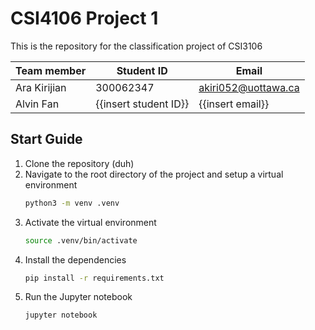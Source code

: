 # CSI4106 Project 1
This is the repository for the classification project of CSI3106

| Team member | Student ID | Email |
| --- | --- | --- |
| Ara Kirijian | 300062347 | akiri052@uottawa.ca |
| Alvin Fan | {{insert student ID}} | {{insert email}} |

## Start Guide
1. Clone the repository (duh)
2. Navigate to the root directory of the project and setup a virtual environment 
    ```bash
    python3 -m venv .venv
    ```
3. Activate the virtual environment 
    ```bash
    source .venv/bin/activate
    ```
4. Install the dependencies 
    ```bash
    pip install -r requirements.txt
    ```
5. Run the Jupyter notebook 
    ```bash 
    jupyter notebook
    ```
    
